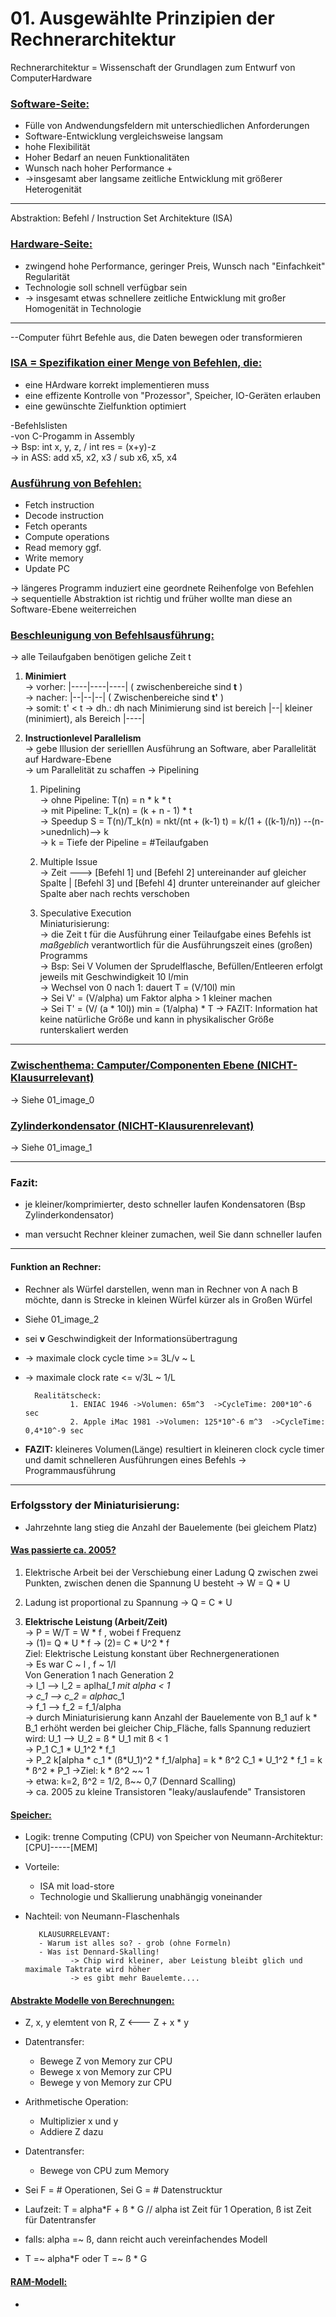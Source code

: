# 01. Ausgewählte Prinzipien der Rechnerarchitektur

Rechnerarchitektur = Wissenschaft der Grundlagen zum Entwurf von ComputerHardware

### <ins>Software-Seite:</ins>

* Fülle von Andwendungsfeldern mit unterschiedlichen Anforderungen 
* Software-Entwicklung vergleichsweise langsam 
* hohe Flexibilität 
* Hoher Bedarf an neuen Funktionalitäten 
* Wunsch nach hoher Performance  +
* ->insgesamt aber langsame zeitliche Entwicklung mit größerer Heterogenität 

----
Abstraktion: Befehl / Instruction Set Architekture (ISA)

### <ins>Hardware-Seite:</ins>

* zwingend hohe Performance, geringer Preis, Wunsch nach "Einfachkeit" Regularität 
* Technologie soll schnell verfügbar sein 
* -> insgesamt etwas schnellere zeitliche Entwicklung mit großer Homogenität in Technologie

----
--Computer führt Befehle aus, die Daten bewegen oder transformieren

### <ins>ISA = Spezifikation einer Menge von Befehlen, die: </ins>

* eine HArdware korrekt implementieren muss
* eine effizente Kontrolle von "Prozessor", Speicher, IO-Geräten erlauben
* eine gewünschte Zielfunktion optimiert 


-Befehlslisten \
-von C-Progamm in  Assembly \
-> Bsp: int x, y, z, / 
        int res = (x+y)-z \
-> in ASS: add x5, x2, x3 /
           sub x6, x5, x4


### <ins>Ausführung von Befehlen:</ins>

* Fetch instruction 
* Decode instruction 
* Fetch operants
* Compute operations 
* Read memory ggf.
* Write memory 
* Update PC

-> längeres Programm induziert eine geordnete Reihenfolge von Befehlen \
-> sequentielle Abstraktion ist richtig und früher wollte man diese an Software-Ebene weiterreichen

### <ins>Beschleunigung von Befehlsausführung:</ins>
-> alle Teilaufgaben benötigen geliche Zeit t 

1. **Minimiert**   
-> vorher: |----|----|----| ( zwischenbereiche sind **t** ) \
-> nacher: |--|--|--| ( Zwischenbereiche sind **t'** ) \
-> somit: t' < t -> dh.: dh nach Minimierung sind ist bereich |--| kleiner (minimiert), als Bereich |----| 

2. **Instructionlevel Parallelism**  
-> gebe Illusion der serielllen Ausführung an Software, aber Parallelität auf Hardware-Ebene \
-> um Parallelität zu schaffen -> Pipelining 

   1. Pipelining  
        -> ohne Pipeline: T(n) = n * k * t \
        -> mit Pipeline: T_k(n) = (k + n - 1) * t \
        -> Speedup S = T(n)/T_k(n) = nkt/(nt + (k-1) t) = k/(1 + ((k-1)/n)) --(n->unednlich)--> k \
        -> k = Tiefe der Pipeline  = #Teilaufgaben

    2. Multiple Issue  
        -> Zeit ---> [Befehl 1] und [Befehl 2] untereinander auf gleicher Spalte | [Befehl 3] und [Befehl 4] drunter untereinander auf gleicher Spalte aber nach rechts verschoben 

   3. Speculative Execution  
        Miniaturisierung: \
        -> die Zeit t für die Ausführung einer Teilaufgabe eines Befehls ist *maßgeblich* verantwortlich für die Ausführungszeit eines (großen) Programms \
        -> Bsp: Sei V Volumen der Sprudelflasche, Befüllen/Entleeren erfolgt jeweils mit Geschwindigkeit 10 l/min \
        -> Wechsel von 0 nach 1: dauert T = (V/10l) min \
        -> Sei V' = (V/alpha) um Faktor alpha > 1 kleiner machen \
        -> Sei T' = (V/ (a * 10l)) min = (1/alpha) * T
        -> FAZIT: Information hat keine natürliche Größe und kann in physikalischer Größe runterskaliert werden 

----
### <ins>Zwischenthema: Camputer/Componenten Ebene (NICHT-Klausurrelevant) </ins>
-> Siehe 01_image_0 

### <ins>Zylinderkondensator (NICHT-Klausurenrelevant)</ins>
-> Siehe 01_image_1

-----
### Fazit:
- je kleiner/komprimierter, desto schneller laufen Kondensatoren (Bsp Zylinderkondensator)

- man versucht Rechner kleiner zumachen, weil Sie dann schneller laufen

-----
#### Funktion an Rechner:
- Rechner als Würfel darstellen, wenn man in Rechner von A nach B möchte, dann is Strecke in kleinen Würfel kürzer als in Großen Würfel
- Siehe 01_image_2

- sei **v** Geschwindigkeit der Informationsübertragung 
- -> maximale clock cycle time >= 3L/v ~ L
- -> maximale clock rate <= v/3L ~ 1/L 

        Realitätscheck: 
                1. ENIAC 1946 ->Volumen: 65m^3  ->CycleTime: 200*10^-6 sec
                2. Apple iMac 1981 ->Volumen: 125*10^-6 m^3  ->CycleTime: 0,4*10^-9 sec


- **FAZIT:** kleineres Volumen(Länge) resultiert in kleineren clock cycle timer und damit schnelleren Ausführungen eines Befehls -> Programmausführung

-----
### Erfolgsstory der Miniaturisierung:
- Jahrzehnte lang stieg die Anzahl der Bauelemente (bei gleichem Platz)

#### <ins>Was passierte ca. 2005?</ins>
1. Elektrische Arbeit bei der Verschiebung einer Ladung Q zwischen zwei Punkten, zwischen denen die Spannung U besteht -> W = Q * U

2. Ladung ist proportional zu Spannung -> Q = C * U

3. **Elektrische Leistung (Arbeit/Zeit)** \
-> P = W/T = W * f , wobei f Frequenz \
-> (1)= Q * U * f -> (2)= C * U^2 * f \
Ziel: Elektrische Leistung konstant über Rechnergenerationen \
-> Es war C ~ l , f ~ 1/l \
Von Generation 1 nach Generation 2 \
-> l_1 --> l_2 = aplha*l_1 mit alpha < 1 \
-> c_1 --> c_2 = alpha*c_1 \
-> f_1 --> f_2 = f_1/alpha \
-> durch Miniaturisierung kann Anzahl der Bauelemente von B_1 auf k * B_1 erhöht werden bei gleicher Chip_Fläche, falls Spannung reduziert wird: U_1 --> U_2 = ß * U_1 mit ß < 1 \
-> P_1 C_1 * U_1^2 * f_1 \
-> P_2 k[alpha * c_1 * (ß*U_1)^2 * f_1/alpha] = k * ß^2 C_1 * U_1^2 * f_1 = k * ß^2 * P_1  ->Ziel: k * ß^2 ~~ 1 \
-> etwa: k=2, ß^2 = 1/2, ß~~ 0,7  (Dennard Scalling) \
-> ca. 2005 zu kleine Transistoren "leaky/auslaufende" Transistoren 

#### <ins>Speicher:</ins>
- Logik: trenne Computing (CPU) von Speicher von Neumann-Architektur: [CPU]-----[MEM]
- Vorteile: 
  - ISA mit load-store 
  - Technologie und Skallierung unabhängig voneinander 
- Nachteil: von Neumann-Flaschenhals


         KLAUSURRELEVANT: 
         - Warum ist alles so? - grob (ohne Formeln)
         - Was ist Dennard-Skalling!
                -> Chip wird kleiner, aber Leistung bleibt glich und maximale Taktrate wird höher
                -> es gibt mehr Bauelemte....

#### <ins>Abstrakte Modelle von Berechnungen:</ins> 
- Z, x, y elemtent von R, Z <--- Z + x * y

- Datentransfer:
  - Bewege Z von Memory zur CPU 
  - Bewege x von Memory zur CPU 
  - Bewege y von Memory zur CPU 
- Arithmetische Operation: 
  - Multiplizier x und y 
  - Addiere Z dazu 
- Datentransfer:
  - Bewege von CPU zum Memory

- Sei F = # Operationen, Sei G = # Datenstrucktur
- Laufzeit: T = alpha*F + ß * G  // alpha ist Zeit für 1 Operation, ß ist Zeit für Datentransfer
- falls: alpha =~ ß, dann reicht auch vereinfachendes Modell 
- T =~ alpha*F oder T =~ ß * G

#### <ins>RAM-Modell:</ins>
- 













 









